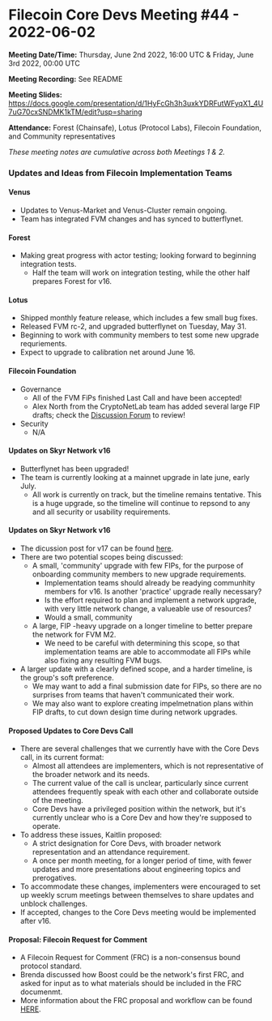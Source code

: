 # Filecoin Core Devs Meeting #44 - 2022-06-02

**Meeting Date/Time:** Thursday, June 2nd 2022, 16:00 UTC & Friday, June 3rd 2022, 00:00 UTC

**Meeting Recording:** See README

**Meeting Slides:** https://docs.google.com/presentation/d/1HyFcGh3h3uxkYDRFutWFyqX1_4U7uG70cxSNDMK1kTM/edit?usp=sharing

**Attendance:** Forest (Chainsafe), Lotus (Protocol Labs), Filecoin Foundation, and Community representatives

_These meeting notes are cumulative across both Meetings 1 & 2._

### Updates and Ideas from Filecoin Implementation Teams

#### Venus
* Updates to Venus-Market and Venus-Cluster remain ongoing. 
* Team has integrated FVM changes and has synced to butterflynet.
#### Forest 
* Making great progress with actor testing; looking forward to beginning integration tests. 
  * Half the team will work on integration testing, while the other half prepares Forest for v16. 
#### Lotus 
* Shipped monthly feature release, which includes a few small bug fixes. 
* Released FVM rc-2, and upgraded butterflynet on Tuesday, May 31. 
* Beginning to work with community members to test some new upgrade requriements. 
* Expect to upgrade to calibration net around June 16.

#### Filecoin Foundation 
* Governance 
   * All of the FVM FiPs finished Last Call and have been accepted! 
   * Alex North from the CryptoNetLab team has added several large FIP drafts; check the [Discussion Forum](https://github.com/filecoin-project/FIPs/discussions) to review! 
* Security 
  * N/A
 
#### Updates on Skyr Network v16 
* Butterflynet has been upgraded! 
* The team is currently looking at a mainnet upgrade in late june, early July. 
   * All work is currently on track, but the timeline remains tentative.  This is a huge upgrade, so the timeline will continue to repsond to any and all security or usability requirements. 

#### Updates on Skyr Network v16 
* The dicussion post for v17 can be found [here](https://github.com/filecoin-project/tpm/discussions/91). 
* There are two potential scopes being discussed: 
   * A small, 'community' upgrade with few FIPs, for the purpose of onboarding community members to new upgrade requirements. 
     * Implementation teams should already be readying communhity members for v16.  Is another 'practice' upgrade really necessary?
     * Is the effort required to plan and implement a network upgrade, with very little network change, a valueable use of resources?
     * Would a small, community
   * A large, FIP -heavy upgrade on a longer timeline to better prepare the network for FVM M2.
     * We need to be careful with determining this scope, so that implementation teams are able to accommodate all FIPs while also fixing any resulting FVM bugs. 
* A larger update with a clearly defined scope, and a harder timeline, is the group's soft preference. 
   * We may want to add a final submission date for FIPs, so there are no surprises from teams that haven't communicated their work. 
   * We may also want to explore creating impelmetnation plans within FIP drafts, to cut down design time during network upgrades. 
#### Proposed Updates to Core Devs Call
* There are several challenges that we currently have with the Core Devs call, in its current format: 
   * Almost all attendees are implementers, which is not representative of the broader network and its needs. 
   * The current value of the call is unclear, particularly since current attendees frequently speak with each other and collaborate outside of the meeting. 
   * Core Devs have a privileged position within the network, but it's currently unclear who is a Core Dev and how they're supposed to operate. 
* To address these issues, Kaitlin proposed: 
   * A strict designation for Core Devs, with broader network representation and an attendance requirement. 
   * A once per month meeting, for a longer period of time, with fewer updates and more presentations about engineering topics and prerogatives. 
* To accommodate these changes, implementers were encouraged to set up weekly scrum meetings between themselves to share updates and unblock challenges.
* If accepted, changes to the Core Devs meeting would be implemented after v16. 

#### Proposal: Filecoin Request for Comment 
*  A Filecoin Request for Comment (FRC) is a non-consensus bound protocol standard. 
*  Brenda discussed how Boost could be the network's first FRC, and asked for input as to what materials should be included in the FRC documenmt. 
*  More information about the FRC proposal and workflow can be found [HERE](https://github.com/filecoin-project/FIPs/discussions/378). 
